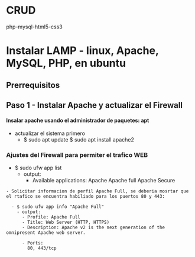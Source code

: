 # CRUD
php-mysql-html5-css3

# Instalar LAMP - linux, Apache, MySQL, PHP, en ubuntu 

## Prerrequisitos

## Paso 1 - Instalar Apache y actualizar el Firewall
   
   #### Insalar apache usando el administrador de paquetes: apt

   - actualizar el sistema primero
     - $ sudo apt update
       $ sudo apt install apache2

   ### Ajustes del Firewall para permiter el trafico WEB
   
   - $ sudo ufw app list
     - output:
       - Available applications:
            Apache
            Apache full
            Apache Secure
    
    - Solicitar informacion de perfil Apache Full, se deberia mosrtar que el rtafico se encuentra habiliado para los puertos 80 y 443:
     
      - $ sudo ufw app info "Apache Full"
        - output:
          - Profile: Apache Full
          - Title: Web Server (HTTP, HTTPS)
          - Description: Apache v2 is the next generation of the omnipresent Apache web server.

          - Ports:
            80, 443/tcp



